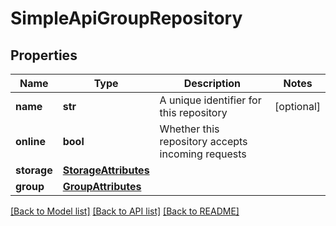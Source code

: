 # SimpleApiGroupRepository

## Properties

| Name        | Type                                          | Description                                       | Notes      |
| ----------- | --------------------------------------------- | ------------------------------------------------- | ---------- |
| **name**    | **str**                                       | A unique identifier for this repository           | [optional] |
| **online**  | **bool**                                      | Whether this repository accepts incoming requests |
| **storage** | [**StorageAttributes**](StorageAttributes.md) |                                                   |
| **group**   | [**GroupAttributes**](GroupAttributes.md)     |                                                   |

[[Back to Model list]](../README.md#documentation-for-models) [[Back to API list]](../README.md#documentation-for-api-endpoints) [[Back to README]](../README.md)
